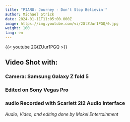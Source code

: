 ```yaml
---
title: "PIANO: Journey - Don't Stop Believin'"
author: Michael Strick
date: 2024-01-11T11:05:00.000Z
image: https://img.youtube.com/vi/2GtZUur1PGQ/0.jpg
weight: 100
lang: en
---
```

{{< youtube 2GtZUur1PGQ  >}}

## Video Shot with:
### Camera: Samsung Galaxy Z fold 5
### Edited on Sony Vegas Pro
### audio Recorded with Scarlett 2i2 Audio Interface

*Audio, Video, and editing done by Mokel Entertainment*
